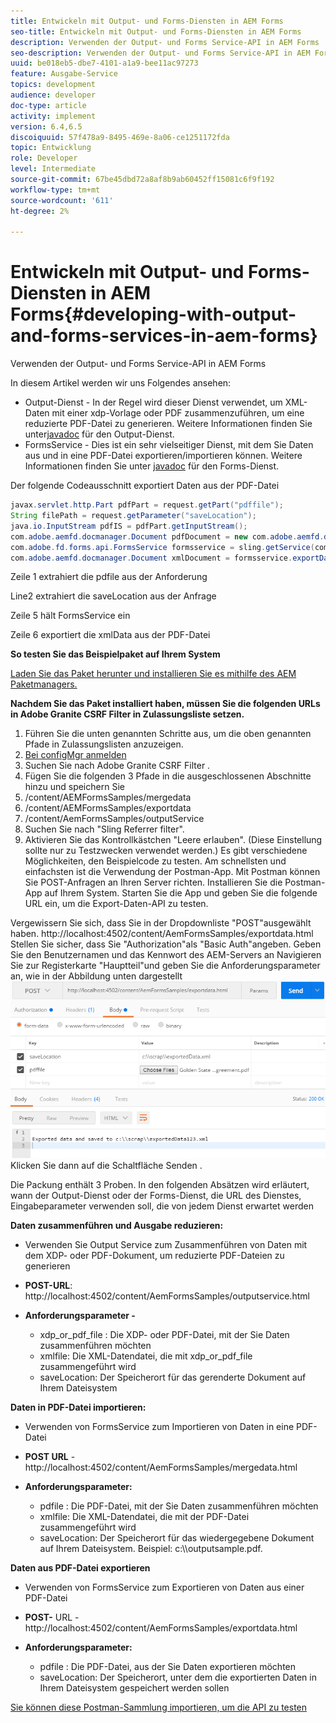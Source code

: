 ```yaml
---
title: Entwickeln mit Output- und Forms-Diensten in AEM Forms
seo-title: Entwickeln mit Output- und Forms-Diensten in AEM Forms
description: Verwenden der Output- und Forms Service-API in AEM Forms
seo-description: Verwenden der Output- und Forms Service-API in AEM Forms
uuid: be018eb5-dbe7-4101-a1a9-bee11ac97273
feature: Ausgabe-Service
topics: development
audience: developer
doc-type: article
activity: implement
version: 6.4,6.5
discoiquuid: 57f478a9-8495-469e-8a06-ce1251172fda
topic: Entwicklung
role: Developer
level: Intermediate
source-git-commit: 67be45dbd72a8af8b9ab60452ff15081c6f9f192
workflow-type: tm+mt
source-wordcount: '611'
ht-degree: 2%

---
```



# Entwickeln mit Output- und Forms-Diensten in AEM Forms{#developing-with-output-and-forms-services-in-aem-forms}

Verwenden der Output- und Forms Service-API in AEM Forms

In diesem Artikel werden wir uns Folgendes ansehen:

* Output-Dienst - In der Regel wird dieser Dienst verwendet, um XML-Daten mit einer xdp-Vorlage oder PDF zusammenzuführen, um eine reduzierte PDF-Datei zu generieren. Weitere Informationen finden Sie unter[javadoc](https://helpx.adobe.com/experience-manager/6-5/forms/javadocs/index.html?com/adobe/fd/output/api/OutputService.html) für den Output-Dienst.
* FormsService - Dies ist ein sehr vielseitiger Dienst, mit dem Sie Daten aus und in eine PDF-Datei exportieren/importieren können. Weitere Informationen finden Sie unter [javadoc](https://helpx.adobe.com/experience-manager/6-5/forms/javadocs/index.html?com/adobe/fd/forms/api/class-use/FormsService.html) für den Forms-Dienst.


Der folgende Codeausschnitt exportiert Daten aus der PDF-Datei

```java
javax.servlet.http.Part pdfPart = request.getPart("pdffile");
String filePath = request.getParameter("saveLocation");
java.io.InputStream pdfIS = pdfPart.getInputStream();
com.adobe.aemfd.docmanager.Document pdfDocument = new com.adobe.aemfd.docmanager.Document(pdfIS);
com.adobe.fd.forms.api.FormsService formsservice = sling.getService(com.adobe.fd.forms.api.FormsService.class);
com.adobe.aemfd.docmanager.Document xmlDocument = formsservice.exportData(pdfDocument,com.adobe.fd.forms.api.DataFormat.Auto);
```

Zeile 1 extrahiert die pdfile aus der Anforderung

Line2 extrahiert die saveLocation aus der Anfrage

Zeile 5 hält FormsService ein

Zeile 6 exportiert die xmlData aus der PDF-Datei

**So testen Sie das Beispielpaket auf Ihrem System**

[Laden Sie das Paket herunter und installieren Sie es mithilfe des AEM Paketmanagers.](assets/outputandformsservice.zip)




**Nachdem Sie das Paket installiert haben, müssen Sie die folgenden URLs in Adobe Granite CSRF Filter in Zulassungsliste setzen.**

1. Führen Sie die unten genannten Schritte aus, um die oben genannten Pfade in Zulassungslisten anzuzeigen.
1. [Bei configMgr anmelden](http://localhost:4502/system/console/configMgr)
1. Suchen Sie nach Adobe Granite CSRF Filter .
1. Fügen Sie die folgenden 3 Pfade in die ausgeschlossenen Abschnitte hinzu und speichern Sie
1. /content/AEMFormsSamples/mergedata
1. /content/AEMFormsSamples/exportdata
1. /content/AemFormsSamples/outputService
1. Suchen Sie nach &quot;Sling Referrer filter&quot;.
1. Aktivieren Sie das Kontrollkästchen &quot;Leere erlauben&quot;. (Diese Einstellung sollte nur zu Testzwecken verwendet werden.)
Es gibt verschiedene Möglichkeiten, den Beispielcode zu testen. Am schnellsten und einfachsten ist die Verwendung der Postman-App. Mit Postman können Sie POST-Anfragen an Ihren Server richten. Installieren Sie die Postman-App auf Ihrem System.
Starten Sie die App und geben Sie die folgende URL ein, um die Export-Daten-API zu testen.

Vergewissern Sie sich, dass Sie in der Dropdownliste &quot;POST&quot;ausgewählt haben.
http://localhost:4502/content/AemFormsSamples/exportdata.html
Stellen Sie sicher, dass Sie &quot;Authorization&quot;als &quot;Basic Auth&quot;angeben. Geben Sie den Benutzernamen und das Kennwort des AEM-Servers an
Navigieren Sie zur Registerkarte &quot;Hauptteil&quot;und geben Sie die Anforderungsparameter an, wie in der Abbildung unten dargestellt
![export](assets/postexport.png)
Klicken Sie dann auf die Schaltfläche Senden .

Die Packung enthält 3 Proben. In den folgenden Absätzen wird erläutert, wann der Output-Dienst oder der Forms-Dienst, die URL des Dienstes, Eingabeparameter verwenden soll, die von jedem Dienst erwartet werden

**Daten zusammenführen und Ausgabe reduzieren:**

* Verwenden Sie Output Service zum Zusammenführen von Daten mit dem XDP- oder PDF-Dokument, um reduzierte PDF-Dateien zu generieren
* **POST-URL**: http://localhost:4502/content/AemFormsSamples/outputservice.html
* **Anforderungsparameter -**

   * xdp_or_pdf_file : Die XDP- oder PDF-Datei, mit der Sie Daten zusammenführen möchten
   * xmlfile: Die XML-Datendatei, die mit xdp_or_pdf_file zusammengeführt wird
   * saveLocation: Der Speicherort für das gerenderte Dokument auf Ihrem Dateisystem

**Daten in PDF-Datei importieren:**
* Verwenden von FormsService zum Importieren von Daten in eine PDF-Datei
* **POST URL**  - http://localhost:4502/content/AemFormsSamples/mergedata.html
* **Anforderungsparameter:**

   * pdfile : Die PDF-Datei, mit der Sie Daten zusammenführen möchten
   * xmlfile: Die XML-Datendatei, die mit der PDF-Datei zusammengeführt wird
   * saveLocation: Der Speicherort für das wiedergegebene Dokument auf Ihrem Dateisystem. Beispiel: c:\\\outputsample.pdf.

**Daten aus PDF-Datei exportieren**
* Verwenden von FormsService zum Exportieren von Daten aus einer PDF-Datei
* **POST-** URL - http://localhost:4502/content/AemFormsSamples/exportdata.html
* **Anforderungsparameter:**

   * pdfile : Die PDF-Datei, aus der Sie Daten exportieren möchten
   * saveLocation: Der Speicherort, unter dem die exportierten Daten in Ihrem Dateisystem gespeichert werden sollen

[Sie können diese Postman-Sammlung importieren, um die API zu testen](assets/document-services-postman-collection.json)

